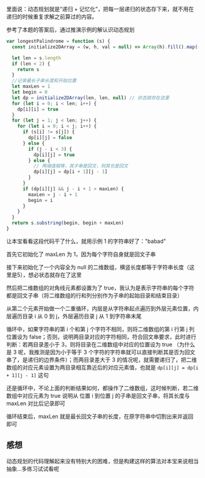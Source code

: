 里面说：动态规划就是“递归 + 记忆化”，把每一层递归的状态存下来，就不用在递归的时候重复求解之前算过的内容。

参考了本题的答案后，通过推演示例的解认识动态规划

```javascript
var longestPalindrome = function (s) {
  const initialize2DArray = (w, h, val = null) => Array(h).fill().map(() => Array(w).fill(val))

  let len = s.length
  if (len < 2) {
    return s
  }
  //记录最长子串长度和开始位置
  let maxLen = 1
  let begin = 0
  let dp = initialize2DArray(len, len, null) // 状态就存在这里
  for (let i = 0; i < len; i++) {
    dp[i][i] = true
  }
  for (let j = 1; j < len; j++) {
    for (let i = 0; i < j; i++) {
      if (s[i] != s[j]) {
        dp[i][j] = false
      } else {
        if (j - i < 3) {
          dp[i][j] = true
        } else {
          // 两端值相等，其子串是回文，则其也是回文
          dp[i][j] = dp[i + 1][j - 1]
        }
      }
      if (dp[i][j] && j - i + 1 > maxLen) {
        maxLen = j - i + 1
        begin = i
      }
    }
  }
  return s.substring(begin, begin + maxLen)
}
```

让本宝看看这段代码干了什么，就用示例 1 的字符串好了："babad"

首先它初始化了 maxLen 为 1，因为每个字符自身就是回文子串

接下来初始化了一个内容全为 null 的二维数组，横竖长度都等于字符串长度（这里是5），想必状态就存在了这里

然后把二维数组的对角线元素都设置为了 true，我认为是表示字符串的每个字符都是回文子串（将二维数组的行和列分别作为子串的起始目录和结束目录）

从第二个元素开始做一个二重循环，内层是从字符串起点遍历到外层元素位置，内层遍历目录 i 从 0 到 j，外层遍历目录 j 从 1 到字符串末尾

循环中，如果字符串的第 i 个和第 j 个字符不相同，则将二维数组的第 i 行第 j 列位置设为 false；否则，说明两目录对应的字符相同，符合回文串要求，此时进行判断：若两目录差小于 3，则将目录在二维数组中对应的位置设为 true （为什么是 3 呢，我推测是因为小于等于 3 个字符的字符串就可以直接判断其是否为回文串了，是递归的边界条件）；而两目录差大于 3 的情况呢，就需要递归了，把二维数组的对应元素设置为两目录相互靠近后的对应元素值，也就是 `dp[i][j] = dp[i + 1][j - 1]` 这句

还是循环中，不论上面的判断结果如何，都操作了二维数组，这时候判断，若二维数组中对应元素为 true 说明从 位置 i 到位置 j 的子串是回文子串，将其长度与 maxLen 对比后记录即可

循环结束后，maxLen 就是最长回文子串的长度，在原字符串中切割出来并返回即可

## 感想

动态规划的代码理解起来没有特别大的困难，但是构建这样的算法对本宝来说相当抽象...多练习试试看呢